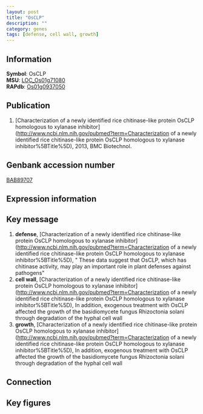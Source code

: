 ```yaml
---
layout: post
title: "OsCLP"
description: ""
category: genes
tags: [defense, cell wall, growth]
---
```


## Information
__Symbol__: OsCLP  
__MSU__: [LOC_Os01g71080](http://rice.plantbiology.msu.edu/cgi-bin/ORF_infopage.cgi?orf=LOC_Os01g71080)  
__RAPdb__: [Os01g0937050](http://rapdb.dna.affrc.go.jp/viewer/gbrowse_details/irgsp1?name=Os01g0937050)  

## Publication
1. [Characterization of a newly identified rice chitinase-like protein OsCLP homologous to xylanase inhibitor](http://www.ncbi.nlm.nih.gov/pubmed?term=Characterization of a newly identified rice chitinase-like protein OsCLP homologous to xylanase inhibitor%5BTitle%5D), 2013, BMC Biotechnol.

## Genbank accession number
[BAB89707](http://www.ncbi.nlm.nih.gov/nuccore/BAB89707)  

## Expression information

## Key message
1. __defense__, [Characterization of a newly identified rice chitinase-like protein OsCLP homologous to xylanase inhibitor](http://www.ncbi.nlm.nih.gov/pubmed?term=Characterization of a newly identified rice chitinase-like protein OsCLP homologous to xylanase inhibitor%5BTitle%5D), " These data suggest that OsCLP, which has chitinase activity, may play an important role in plant defenses against pathogens"
2. __cell wall__, [Characterization of a newly identified rice chitinase-like protein OsCLP homologous to xylanase inhibitor](http://www.ncbi.nlm.nih.gov/pubmed?term=Characterization of a newly identified rice chitinase-like protein OsCLP homologous to xylanase inhibitor%5BTitle%5D),  In addition, exogenous treatment with OsCLP affected the growth of the basidiomycete fungus Rhizoctonia solani through degradation of the hyphal cell wall
3. __growth__, [Characterization of a newly identified rice chitinase-like protein OsCLP homologous to xylanase inhibitor](http://www.ncbi.nlm.nih.gov/pubmed?term=Characterization of a newly identified rice chitinase-like protein OsCLP homologous to xylanase inhibitor%5BTitle%5D),  In addition, exogenous treatment with OsCLP affected the growth of the basidiomycete fungus Rhizoctonia solani through degradation of the hyphal cell wall

## Connection

## Key figures


